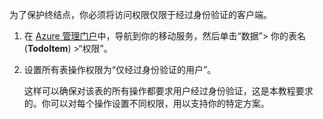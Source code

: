 为了保护终结点，你必须将访问权限仅限于经过身份验证的客户端。

1. 在 [Azure 管理门户](https://manage.windowsazure.cn/)中，导航到你的移动服务，然后单击“数据”> 你的表名 (**TodoItem**) >“权限”。 

2. 设置所有表操作权限为“仅经过身份验证的用户”。

     这样可以确保对该表的所有操作都要求用户经过身份验证，这是本教程要求的。你可以对每个操作设置不同权限，用以支持你的特定方案。

<!---HONumber=Mooncake_0118_2016-->